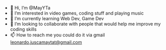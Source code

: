 - 👋 Hi, I’m @MayYTa
- 👀 I’m interested in video games, coding stuff and playing music
- 🌱 I’m currently learning Web Dev, Game Dev
- 💞️ I’m looking to collaborate with people that would help me improve my coding skills
- 📫 How to reach me you could do it via gmail leonardo.juscamaytat@gmail.com

<!---
MayYTa/MayYTa is a ✨ special ✨ repository because its `README.md` (this file) appears on your GitHub profile.
You can click the Preview link to take a look at your changes.
--->
